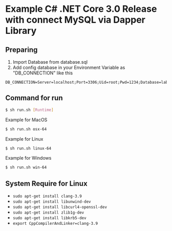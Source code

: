 # Example C# .NET Core 3.0 Release with connect MySQL via Dapper Library

## Preparing

1. Import Database from database.sql
2. Add config database in your Environment Variable as "DB_CONNECTION" like this
```
DB_CONNECTION=Server=localhost;Port=3306;Uid=root;Pwd=1234;Database=lab;CharSet=utf8;ConvertZeroDateTime=True;
```

## Command for run
```bash
$ sh run.sh [Runtime]
```

Example for MacOS
```bash
$ sh run.sh osx-64
```

Example for Linux
```bash
$ sh run.sh linux-64
```

Example for Windows
```bash
$ sh run.sh win-64
```

## System Require for Linux

- `sudo apt-get install clang-3.9`
- `sudo apt-get install libunwind-dev`
- `sudo apt-get install libcurl4-openssl-dev`
- `sudo apt-get install zlib1g-dev`
- `sudo apt-get install libkrb5-dev`
- `export CppCompilerAndLinker=clang-3.9`